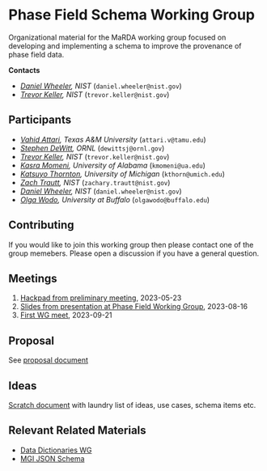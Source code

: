 # Phase Field Schema Working Group

Organizational material for the MaRDA working group focused on developing and implementing a schema to improve the provenance of phase field data.

**Contacts**

- *[Daniel Wheeler](https://www.nist.gov/people/daniel-wheeler), NIST* (`daniel.wheeler@nist.gov`)
- *[Trevor Keller](https://www.nist.gov/people/trevor-keller), NIST* (`trevor.keller@nist.gov`)

## Participants

- *[Vahid Attari](https://arroyavelab.tamu.edu/people/vahid-attari/), Texas A&M University* (`attari.v@tamu.edu`)
- *[Stephen DeWitt](https://www.ornl.gov/staff-profile/steve-j-dewitt), ORNL* (`dewittsj@ornl.gov`)
- *[Trevor Keller](https://www.nist.gov/people/trevor-keller), NIST* (`trevor.keller@nist.gov`)
- *[Kasra Momeni](https://eng.ua.edu/eng-directory/dr-kasra-momeni/), University of Alabama* (`kmomeni@ua.edu`)
- *[Katsuyo Thornton](kthorn@umich.edu), University of Michigan* (`kthorn@umich.edu`)
- *[Zach Trautt](https://www.nist.gov/people/zachary-trautt), NIST* (`zachary.trautt@nist.gov`)
- *[Daniel Wheeler](https://www.nist.gov/people/daniel-wheeler), NIST* (`daniel.wheeler@nist.gov`)
- *[Olga Wodo](https://engineering.buffalo.edu/materials-design-innovation/community.host.html/content/shared/engineering/materials-design-innovation/profiles/faculty/wodo-olga.html), University at Buffalo* (`olgawodo@buffalo.edu`)

## Contributing

If you would like to join this working group then please contact one of the group memebers. Please open a discussion if you have a general question.

## Meetings

1. [Hackpad from preliminary meeting](https://hackmd.io/i0_rypRqS5WU_I2sI4W2kg), 2023-05-23
1. [Slides from presentation at Phase Field Working Group](https://slides.com/danielwheeler-1/phase-field-schema-marda), 2023-08-16
1. [First WG meet](./meeting-minutes/meet-002_2023-09-21.md), 2023-09-21

## Proposal

See [proposal document](./proposal.md)

## Ideas

[Scratch document](./ideas.md) with laundry list of ideas, use cases,
schema items etc.

## Relevant Related Materials

 - [Data Dictionaries WG](https://github.com/marda-dd/docs)
 - [MGI JSON Schema](https://github.com/usnistgov/mgi-json-schema/blob/main/ABOUT.md)
